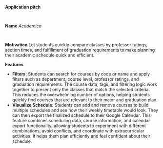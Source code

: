 **Application pitch**

<br>

**Name**  <em>Academica</em>

<br>

**Motivation**
Let students quickly compare classes by professor ratings, section times, and fulfillment of graduation requirements to make planning their academic schedule quick and efficient.

**Features**
  -	**Filters:** Students can search for courses by code or name and apply filters such as department, course level, professor ratings, and graduation requirements. The course data, tags, and filtering logic work together to present only the classes that match the selected criteria. This reduces the overwhelming number of options, helping students quickly find courses that are relevant to their major and graduation plan.
  -	**Visualize Schedule:** Students can add and remove courses to build multiple schedules and see how their weekly timetable would look. They can then export the finalized schedule to their Google Calendar. This feature combines scheduling data, course information, and calendar export functionality, allowing students to experiment with different combinations, avoid conflicts, and coordinate with extracurricular activities. It helps them plan efficiently and feel confident about their schedule.

